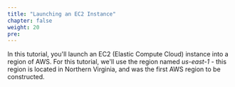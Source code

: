 ```yaml
---
title: "Launching an EC2 Instance"
chapter: false
weight: 20
pre: 
---
```


In this tutorial, you'll launch an EC2 (Elastic Compute Cloud) instance into a region of AWS.
For this tutorial, we'll use the region named _us-east-1_ - this region is located in Northern Virginia, and was
the first AWS region to be constructed. 
